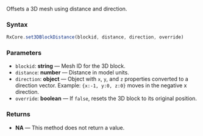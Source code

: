 Offsets a 3D mesh using distance and direction.

### Syntax

```typescript
RxCore.set3DBlockDistance(blockid, distance, direction, override)
```

### Parameters

- `blockid`: **string** — Mesh ID for the 3D block.
- `distance`: **number** — Distance in model units.
- `direction`: **object** — Object with `x`, `y`, and `z` properties converted to a direction vector. Example: `{x:-1, y:0, z:0}` moves in the negative x direction.
- `override`: **boolean** — If `false`, resets the 3D block to its original position.

### Returns

- **NA** — This method does not return a value.